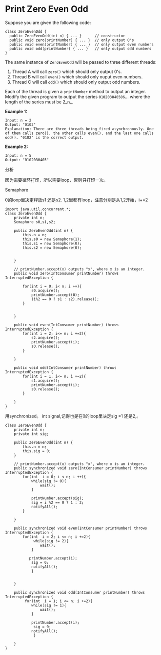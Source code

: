 # Print Zero Even Odd



Suppose you are given the following code:

```text
class ZeroEvenOdd {
  public ZeroEvenOdd(int n) { ... }      // constructor
  public void zero(printNumber) { ... }  // only output 0's
  public void even(printNumber) { ... }  // only output even numbers
  public void odd(printNumber) { ... }   // only output odd numbers
}
```

The same instance of `ZeroEvenOdd` will be passed to three different threads:

1. Thread A will call `zero()` which should only output 0's.
2. Thread B will call `even()` which should only ouput even numbers.
3. Thread C will call `odd()` which should only output odd numbers.

Each of the thread is given a `printNumber` method to output an integer. Modify the given program to output the series `010203040506`... where the length of the series must be 2_n_.

**Example 1:**

```text
Input: n = 2
Output: "0102"
Explanation: There are three threads being fired asynchronously. One of them calls zero(), the other calls even(), and the last one calls odd(). "0102" is the correct output.
```

**Example 2:**

```text
Input: n = 5
Output: "0102030405"
```

分析

因为需要循环打印，所以需要loop，否则只打印一次。

Semaphore 

0的loop里决定释放s1 还是s2. 1,2里都有loop，注意分别是从1,2开始，i+=2

```text
import java.util.concurrent.*;
class ZeroEvenOdd {
    private int n;
    Semaphore s0,s1,s2;
    
    public ZeroEvenOdd(int n) {
        this.n = n;
        this.s0 = new Semaphore(1);
        this.s1 = new Semaphore(0);
        this.s2 = new Semaphore(0);
        
            
    }

    // printNumber.accept(x) outputs "x", where x is an integer.
    public void zero(IntConsumer printNumber) throws InterruptedException {
        
        for(int i = 0; i< n; i ++){
            s0.acquire();
            printNumber.accept(0);
            (i%2 == 0 ? s1 : s2).release();
        }
        
        
    }

    public void even(IntConsumer printNumber) throws InterruptedException {
        for(int i = 2; i<= n; i +=2){
            s2.acquire();
            printNumber.accept(i);
            s0.release();
        }
        
    }

    public void odd(IntConsumer printNumber) throws InterruptedException {
        for(int i = 1; i<= n; i +=2){
            s1.acquire();
            printNumber.accept(i);
            s0.release();
        }
        
    }
}
```

用synchronized。 int signal,记得也是在0的loop里决定sig =1 还是2,。

```text
class ZeroEvenOdd {
    private int n;
    private int sig;
    
    public ZeroEvenOdd(int n) {
        this.n = n;
        this.sig = 0;
    }

    // printNumber.accept(x) outputs "x", where x is an integer.
    public synchronized void zero(IntConsumer printNumber) throws InterruptedException {
        for(int  i = 0; i < n; i ++){
            while(sig != 0){
                wait();
            }
            
            printNumber.accept(sig);
            sig = i %2 == 0 ? 1 : 2;
            notifyAll();
        }
        
    }

    public synchronized void even(IntConsumer printNumber) throws InterruptedException {
        for(int  i = 2; i <= n; i +=2){
             while(sig != 2){
                wait();
            }
            
           printNumber.accept(i);
            sig = 0;
            notifyAll();
            }
       
        
    }

    public synchronized void odd(IntConsumer printNumber) throws InterruptedException {
         for(int  i = 1; i <= n; i +=2){
            while(sig != 1){
                wait();
            }
          
            printNumber.accept(i);
             sig = 0;
            notifyAll();
             }

    }
}
```

